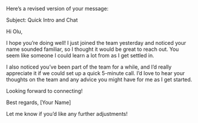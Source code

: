 Here’s a revised version of your message:

Subject: Quick Intro and Chat

Hi Olu,

I hope you’re doing well! I just joined the team yesterday and noticed your name sounded familiar, so I thought it would be great to reach out. You seem like someone I could learn a lot from as I get settled in.

I also noticed you’ve been part of the team for a while, and I’d really appreciate it if we could set up a quick 5-minute call. I’d love to hear your thoughts on the team and any advice you might have for me as I get started.

Looking forward to connecting!

Best regards,
[Your Name]

Let me know if you’d like any further adjustments!